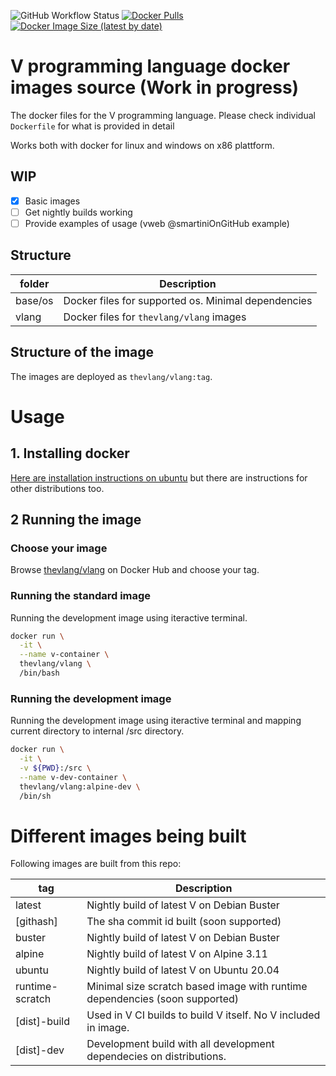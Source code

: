 ![GitHub Workflow Status](https://img.shields.io/github/workflow/status/vlang/docker/Deploy%20nightly%20build%20to%20Dockerhub) 
[![Docker Pulls](https://img.shields.io/docker/pulls/thevlang/vlang)](https://hub.docker.com/r/thevlang/vlang)
[![Docker Image Size (latest by date)](https://img.shields.io/docker/image-size/thevlang/vlang)](https://hub.docker.com/r/thevlang/vlang/tags?page=1&ordering=last_updated)

# V programming language docker images source (Work in progress)
The docker files for the V programming language. Please check individual `Dockerfile` for what is provided in detail

Works both with docker for linux and windows on x86 plattform.

## WIP

- [x] Basic images 
- [ ] Get nightly builds working
- [ ] Provide examples of usage (vweb @smartiniOnGitHub example)

## Structure

| folder          | Description                                         |
| --------------- | --------------------------------------------------- |
| base/os         | Docker files for supported os. Minimal dependencies |
| vlang           | Docker files for `thevlang/vlang` images            |

## Structure of the image

The images are deployed as `thevlang/vlang:tag`. 

# Usage

## 1. Installing docker

[Here are installation instructions on ubuntu](https://docs.docker.com/engine/install/ubuntu/) but there are instructions for other distributions too.

## 2 Running the image

### Choose your image

Browse [thevlang/vlang](https://hub.docker.com/r/thevlang/vlang/tags?page=1&ordering=last_updated) on Docker Hub and choose your tag.

### Running the standard image

Running the development image using iteractive terminal.

```bash
docker run \
  -it \
  --name v-container \
  thevlang/vlang \
  /bin/bash
```

### Running the development image

Running the development image using iteractive terminal and mapping current directory to internal /src directory.
```bash
docker run \
  -it \
  -v ${PWD}:/src \
  --name v-dev-container \
  thevlang/vlang:alpine-dev \
  /bin/sh
```


# Different images being built

Following images are built from this repo:

| tag             |       Description |
| --------------- | ----------------- |
| latest          | Nightly build of latest V on Debian Buster|
| \[githash\]     | The sha commit id built (soon supported)|
| buster          | Nightly build of latest V on Debian Buster|
| alpine          | Nightly build of latest V on Alpine 3.11 |
| ubuntu          | Nightly build of latest V on Ubuntu 20.04|
| runtime-scratch | Minimal size scratch based image with runtime dependencies (soon supported)|
| \[dist\]-build  | Used in V CI builds to build V itself. No V included in image.|
| \[dist\]-dev  | Development build with all development dependecies on distributions.|

